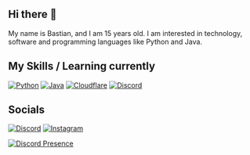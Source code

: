 ## Hi there 👋
My name is Bastian, and I am 15 years old. I am interested in technology, software and programming languages like Python and Java.

## My Skills / Learning currently

[![Python](https://skillicons.dev/icons?i=py)](https://www.python.org/)
[![Java](https://skillicons.dev/icons?i=java)](https://www.java.com/de/)
[![Cloudflare](https://skillicons.dev/icons?i=cloudflare)](https://www.cloudflare.com/)
[![Discord](https://skillicons.dev/icons?i=discord)](https://discord.com/)




## Socials
[![Discord](https://skillicons.dev/icons?i=discord)](https://discord.com/users/870702940862677102)
[![Instagram](https://skillicons.dev/icons?i=instagram)](https://www.instagram.com/balthasarbh/)

[![Discord Presence](https://lanyard.cnrad.dev/api/870702940862677102)](https://discord.com/users/870702940862677102)
